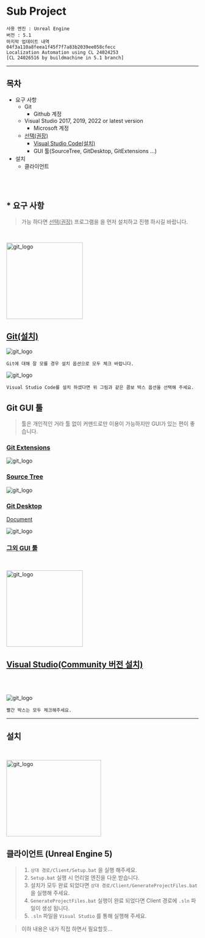 Sub Project
======================
```
사용 엔진 : Unreal Engine
버전 : 5.1
마지막 업데이트 내역
04f3a110a8feea1f45f7f7a83b2039ee058cfecc
Localization Automation using CL 24024253
[CL 24026516 by buildmachine in 5.1 branch]
```
---
## 목차
- 요구 사항
    - Git
        - Github 계정
    - Visual Studio 2017, 2019, 2022 or latest version
        - Microsoft 계정
    - <U>선택(권장)</U>
        - [Visual Studio Code(설치)](https://code.visualstudio.com/download)
        - GUI 툴(SourceTree, GitDesktop, GitExtensions ...)
- 설치
    - 클라이언트

<br/><br/>

## * 요구 사항
> 가능 하다면 <U>선택(권장)</U> 프로그램을 을 먼저 설치하고 진행 하시길 바랍니다.

<br/>

<img src="./Resources/git_logo.png" width="200px" height="200px" title="git_logo" alt="git_logo"></img>

## [Git(설치)](https://git-scm.com/download/win)

<img src="./Resources\Git-2.39.2-64-bit.tmp_lM2JTvTslx.png" title="git_logo" alt="git_logo"></img>
```
Git에 대해 잘 모를 경우 설치 옵션으로 모두 체크 바랍니다.
```

<img src="./Resources\Git-2.39.2-64-bit.tmp_tsS2ORnw4O.png" title="git_logo" alt="git_logo"></img>
```
Visual Studio Code를 설치 하셨다면 위 그림과 같은 콤보 박스 옵션을 선택해 주세요.
```

## Git GUI 툴
> 툴은 개인적인 거라 툴 없이 커맨드로만 이용이 가능하지만
> GUI가 있는 편이 좋습니다.

### [Git Extensions](https://github.com/gitextensions/gitextensions/releases/)
<img src="./Resources\GitExtensions_Jp5voCAT0b.png" title="git_logo" alt="git_logo"></img>

### [Source Tree](https://www.sourcetreeapp.com/enterprise)
<img src="./Resources\image2018-6-7_15-46-10.png" title="git_logo" alt="git_logo"></img>

### [Git Desktop]()
[Document](https://docs.github.com/ko/desktop/installing-and-configuring-github-desktop/installing-and-authenticating-to-github-desktop/setting-up-github-desktop)

<img src="./Resources\github-desktop-screenshot-windows.png" title="git_logo" alt="git_logo"></img>

### [그외 GUI 툴](https://git-scm.com/downloads/guis)

<br/>

<img src="./Resources\visualstudiologo.png" width="200px" height="200px" title="git_logo" alt="git_logo"></img>
## [Visual Studio(Community 버전 설치)](https://visualstudio.microsoft.com/ko/thank-you-downloading-visual-studio/?sku=Community&channel=Release&version=VS2022&source=VSLandingPage&cid=2030&passive=false)

<br/><br/>

<img src="./Resources\iDUkeFFiOo.png" title="git_logo" alt="git_logo"></img>
```
빨간 박스는 모두 체크해주세요.
```

---
## 설치

<br/>

<img src="./Resources\ue-logo-stacked-unreal-engine-w-677x545-fac11de0943f.png" width="248px" height="200px" title="git_logo" alt="git_logo"></img>

## 클라이언트 (Unreal Engine 5)
> 1. ```상대 경로/Client/Setup.bat``` 을 실행 해주세요.
> 2. `Setup.bat` 실행 시 언리얼 엔진을 다운 받습니다.
> 3. 설치가 모두 완료 되었다면 ```상대 경로/Client/GenerateProjectFiles.bat``` 을 실행해 주세요.
> 4. `GenerateProjectFiles.bat` 실행이 완료 되었다면 Client 경로에 `.sln` 파일이 생성 됩니다.
> 5. `.sln` 파일을 `Visual Studio` 를 통해 실행해 주세요.

> 이하 내용은 내가 직접 하면서 필요할듯...

